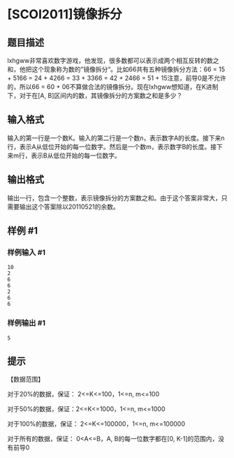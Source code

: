 # [SCOI2011]镜像拆分

## 题目描述

lxhgww非常喜欢数字游戏，他发现，很多数都可以表示成两个相互反转的数之和，他把这个现象称为数的”镜像拆分“。比如66共有五种镜像拆分方法：66 = 15 + 5166 = 24 + 4266 = 33 + 3366 = 42 + 2466 = 51 + 15注意，前导0是不允许的，所以66 = 60 + 06不算做合法的镜像拆分。现在lxhgww想知道，在K进制下，对于在[A, B]区间内的数，其镜像拆分的方案数之和是多少？


## 输入格式

输入的第一行是一个数K。输入的第二行是一个数n，表示数字A的长度。接下来n行，表示A从低位开始的每一位数字。然后是一个数m，表示数字B的长度。接下来m行，表示B从低位开始的每一位数字。


## 输出格式

输出一行，包含一个整数，表示镜像拆分的方案数之和。由于这个答案非常大，只需要输出这个答案除以20110521的余数。


## 样例 #1

### 样例输入 #1
```
10
2
6
6
2
6
6
```

### 样例输出 #1

```
5
```

## 提示

【数据范围】

对于20%的数据，保证： 2<=K<=100，1<=n, m<=100

对于50%的数据，保证：2<=K<=1000，1<=n, m<=1000

对于100%的数据，保证： 2<=K<=100000，1<=n, m<=100000

对于所有的数据，保证： 0<A<=B，A, B的每一位数字都在[0, K-1]的范围内，没有前导0

